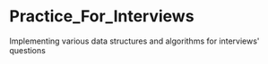 # Practice_For_Interviews
Implementing various data structures and algorithms for interviews' questions
